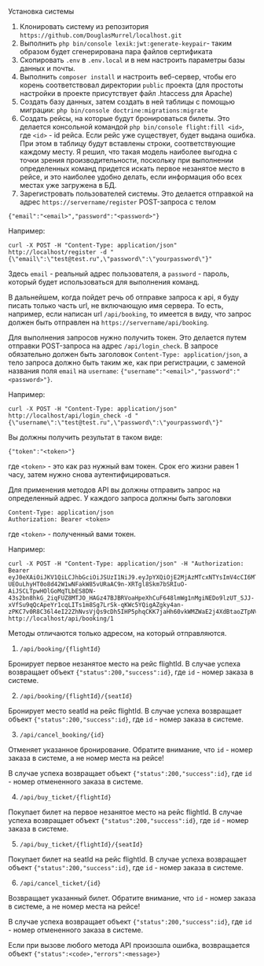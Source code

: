 Установка системы

1. Клонировать систему из репозитория `https://github.com/DouglasMurrel/localhost.git`
2. Выполнить `php bin/console lexik:jwt:generate-keypair`- таким образом будет сгенерирована пара файлов сертификата
3. Скопировать `.env` в `.env.local` и в нем настроить параметры базы данных и почты.
4. Выполнить `composer install` и настроить веб-сервер, чтобы его корень соответствовал директории `public` проекта (для простоты настройки в проекте присутствует файл .htaccess для Apache)
5. Создать базу данных, затем создать в ней таблицы с помощью миграции: `php bin/console doctrine:migrations:migrate`
6. Создать рейсы, на которые будут бронироваться билеты. Это делается консольной командой `php bin/console flight:fill <id>`, где `<id>` - id рейса. Если рейс уже существует, будет выдана ошибка.
При этом в таблицу будут вставлены строки, соответствующие каждому месту. Я решил, что такая модель наиболее выгодна с точки зрения производительности, поскольку при выполнении определенных команд придется искать первое незанятое место в рейсе, и это наиболее удобно делать, если информация обо всех местах уже загружена в БД.
7. Зарегистровать пользователей системы. Это делается отправкой на адрес `https://servername/register` POST-запроса с телом
```
{"email":"<email>","password":"<password>"}
```
Например:
```
curl -X POST -H "Content-Type: application/json" http://localhost/register -d "{\"email\":\"test@test.ru",\"password\":\"yourpassword\"}"
```
Здесь `email` - реальный адрес пользователя, а `password` - пароль, который будет использоваться для выполнения команд.

В дальнейшем, когда пойдет речь об отправке запроса к api, я буду писать только часть url, не включающую имя сервера. То есть, например, если написан url `/api/booking`, то имеется в виду, что запрос должен быть отправлен на `https://servername/api/booking`.

Для выполнения запросов нужно получить токен. Это делается путем отправки POST-запроса на адрес `/api/login_check`. В запросе обязательно должен быть заголовок `Content-Type: application/json`, а тело запроса должно быть таким же, как при регистрации, с заменой названия поля `email` на `username`: `{"username":"<email>","password":"<password>"}`.

Например:
```
curl -X POST -H "Content-Type: application/json" http://localhost/api/login_check -d "{\"username\":\"test@test.ru",\"password\":\"yourpassword\"}"
```
Вы должны получить результат в таком виде:
```
{"token":"<token>"}
```
где `<token>` - это как раз нужный вам токен. Срок его жизни равен 1 часу, затем нужно снова аутентифицироваться.

Для применения методов API вы должны отправить запрос на определенный адрес. У каждого запроса должны быть заголовки
```
Content-Type: application/json
Authorization: Bearer <token>
```
где `<token>` - полученный вами токен.

Например:
```
curl -X POST -H "Content-Type: application/json" -H "Authorization: Bearer eyJ0eXAiOiJKV1QiLCJhbGciOiJSUzI1NiJ9.eyJpYXQiOjE2MjAzMTcxNTYsImV4cCI6MTYyMDMyMDc1Niwicm9sZXMiOlsiUk9MRV9VU0VSIl0sInVzZXJuYW1lIjoibXVycmVsQHlhbmRleC5ydSJ9.ZR3QsYH57sK8NxRn-UEOuLhyHT0o8d42W1wNFakW85vURaAC9n-XRTgl8Skm7bSRIuO-AiJSCLTpwHOlGoMqTLbES8DN-43s2bn8hkG_2iqFUZ8MTJO_HAGz47BJBRVoaHpeXhCuF648lmWg1nMgiNEDo9lzUT_SJJ-xVfSu9qQcApeYr1cqLITs1m8Sg7LrSk-qKWc5YQigAZgky4an-zPKC7v0R8C36l4eI22ZhNvsVjQs9cDh5IHP5phqCKK7jaHh60vkWMZWaE2j4XdBtaoZTpNVTvAicxIkjLxyiYrTBT2nmFDP1y6sPXIDkmzK1TWE_RdE17KqqgeH3UcTyA" http://localhost/api/booking/1
```

Методы отличаются только адресом, на который отправляются.

1. `/api/booking/{flightId}`

Бронирует первое незанятое место на рейс flightId.
В случае успеха возвращает объект `{"status":200,"success":id}`, где `id` - номер заказа в системе.

2. `/api/booking/{flightId}/{seatId}`

Бронирует место seatId на рейс flightId.
В случае успеха возвращает объект `{"status":200,"success":id}`, где `id` - номер заказа в системе.

3. `/api/cancel_booking/{id}`

Отменяет указанное бронирование. Обратите внимание, что `id` - номер заказа в системе, а не номер места на рейсе!

В случае успеха возвращает объект `{"status":200,"success":id}`, где `id` - номер отмененного заказа в системе.   

4. `/api/buy_ticket/{flightId}`

Покупает билет на первое незанятое место на рейс flightId.
В случае успеха возвращает объект `{"status":200,"success":id}`, где `id` - номер заказа в системе.

5. `/api/buy_ticket/{flightId}/{seatId}`

Покупает билет на seatId на рейс flightId.
В случае успеха возвращает объект `{"status":200,"success":id}`, где `id` - номер заказа в системе.

6. `/api/cancel_ticket/{id}`

Возвращает указанный билет. Обратите внимание, что `id` - номер заказа в системе, а не номер места на рейсе!

В случае успеха возвращает объект `{"status":200,"success":id}`, где `id` - номер отмененного заказа в системе.

Если при вызове любого метода API произошла ошибка, возвращается объект `{"status":<code>,"errors":<message>}`
